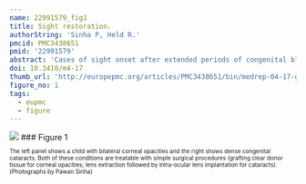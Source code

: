 ```yaml
---
name: 22991579_fig1
title: Sight restoration.
authorString: 'Sinha P, Held R.'
pmcid: PMC3438651
pmid: '22991579'
abstract: 'Cases of sight onset after extended periods of congenital blindness provide windows into visual development and brain plasticity. Such cases are extremely rare in the developed world. Here, we make the argument that in meeting a public health challenge in the developing world, that of providing treatment to curably blind children, we have the opportunity to have a beneficial impact on science and society simultaneously. A recent initiative, Project Prakash, is motivated by these twin goals. We briefly describe this effort, some of its early results, and also the caveats that need to be kept in mind when interpreting the findings.'
doi: 10.3410/m4-17
thumb_url: 'http://europepmc.org/articles/PMC3438651/bin/medrep-04-17-g001.gif'
figure_no: 1
tags:
  - eupmc
  - figure
---
```

<img src='http://europepmc.org/articles/PMC3438651/bin/medrep-04-17-g001.jpg' style='max-height: 300px'>
### Figure 1
<p style='font-size: 10px;'><title>Two important causes of treatable congenital blindness in the developing world</title> The left panel shows a child with bilateral corneal opacities and the right shows dense congenital cataracts. Both of these conditions are treatable with simple surgical procedures (grafting clear donor tissue for corneal opacities; lens extraction followed by intra-ocular lens implantation for cataracts). (Photographs by Pawan Sinha)</p>
